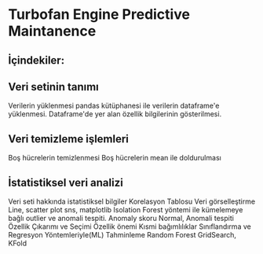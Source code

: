 # Turbofan Engine Predictive Maintanence
## İçindekiler:
## Veri setinin tanımı
Verilerin yüklenmesi
pandas kütüphanesi ile verilerin dataframe'e yüklenmesi.
Dataframe'de yer alan özellik bilgilerinin gösterilmesi.
## Veri temizleme işlemleri
Boş hücrelerin temizlenmesi
Boş hücrelerin mean ile doldurulması
## İstatistiksel veri analizi
Veri seti hakkında istatistiksel bilgiler
Korelasyon Tablosu
Veri görselleştirme
Line, scatter plot
sns, matplotlib
Isolation Forest yöntemi ile kümelemeye bağlı outlier ve anomali tespiti.
Anomaly skoru
Normal, Anomali tespiti
Özellik Çıkarımı ve Seçimi
Özellik önemi
Kısmi bağımlılıklar
Sınıflandırma ve Regresyon Yöntemleriyle(ML) Tahminleme
Random Forest
GridSearch, KFold
